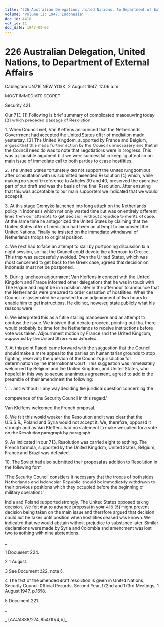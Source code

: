 ```yaml
---
title: "226 Australian Delegation, United Nations, to Department of External Affairs"
volume: "Volume 11: 1947, Indonesia"
doc_id: 4410
vol_id: 11
doc_date: 1947-08-02
---
```


# 226 Australian Delegation, United Nations, to Department of External Affairs

Cablegram UN716 NEW YORK, 2 August 1947, 12.06 a.m.

MOST IMMEDIATE SECRET

Security 421.

Our 713. [1] Following is brief summary of complicated manoeuvring today [2] which preceded passage of Resolution.

1\. When Council met, Van Kleffens announced that the Netherlands Government had accepted the United States offer of mediation made yesterday. [3] The United Kingdom, supported by France and Belgium, argued that this made further action by the Council unnecessary and that all the Council need do was to note that negotiations were in progress. This was a plausible argument but we were successful in keeping attention on main issue of immediate call to both parties to cease hostilities.

2\. The United States fortunately did not support the United Kingdom but after consultation with us submitted amended Resolution [4] which, while making no specific reference to Articles 39 and 40, preserved the operative part of our draft and was the basis of the final Resolution. After ensuring that this was acceptable to our main supporters we indicated that we would accept it.

3\. At this stage Gromyko launched into long attack on the Netherlands policy in Indonesia which not only wasted time but was on entirely different lines from our attempts to get decision without prejudice to merits of case. At the same time he antagonized the United States by claiming that the United States offer of mediation had been an attempt to circumvent the United Nations. Finally he insisted on the immediate withdrawal of Netherlands troops to original position.

4\. We next had to face an attempt to stall by postponing discussion to a night session, so that the Council could devote the afternoon to Greece. This trap was successfully avoided. Even the United States, which was most concerned to get back to the Greek case, agreed that decision on Indonesia must not be postponed.

5\. During luncheon adjournment Van Kleffens in concert with the United Kingdom and France informed other delegations that he was in touch with The Hague and might be in a position later in the afternoon to announce that the Netherlands were prepared to order cessation of hostilities. When the Council re-assembled he appealed for an adjournment of two hours to enable him to get instructions. He did not, however, state publicly what his reasons were.

6\. We interpreted this as a futile stalling manoeuvre and an attempt to confuse the issue. We insisted that debate proceed, pointing out that there would probably be time for the Netherlands to receive instructions before vote was taken. Adjournment motion by France and the United Kingdom, supported by the United States was defeated.

7\. At this point Parodi came forward with the suggestion that the Council should make a mere appeal to the parties on humanitarian grounds to stop fighting, reserving the question of the Council's jurisdiction for determination by the International Court. This suggestion was immediately welcomed by Belgium and the United Kingdom, and United States, who hope[d] in this way to secure unanimous agreement, agreed to add to the preamble of their amendment the following:

'. . . and without in any way deciding the juridical question concerning the

competence of the Security Council in this regard.'

Van Kleffens welcomed the French proposal.

8\. We felt this would weaken the Resolution and it was clear that the U.S.S.R., Poland and Syria would not accept it. We, therefore, opposed it strongly and as Van Kleffens had no statement to make we called for a vote on the Resolution paragraph by paragraph.

9\. As indicated in our 713, Resolution was carried eight to nothing. The French formula, supported by the United Kingdom, United States, Belgium, France and Brazil was defeated.

10\. The Soviet had also submitted their proposal as addition to Resolution in the following form:

'The Security Council considers it necessary that the troops of both sides Netherlands and Indonesian Republic-should be immediately withdrawn to their previous positions which they occupied before the beginning of military operations.'

India and Poland supported strongly. The United States opposed taking decision. We felt that to advance proposal in your 416 [5] might prevent decision being taken on the main issue and therefore argued that decision could not be taken until position when hostilities ceased was known. We indicated that we would abstain without prejudice to substance later. Similar declarations were made by Syria and Colombia and amendment was lost two to nothing with nine abstentions.

_

1 Document 224.

2 1 August.

3 See Document 222, note 6.

4 The text of the amended draft resolution is given in United Nations, Security Council Official Records, Second Year, 172nd and 173rd Meetings, 1 August 1947, p.1658.

5 Document 221.

_

_ [AA:A1838/274, 854/10/4, ii]_
